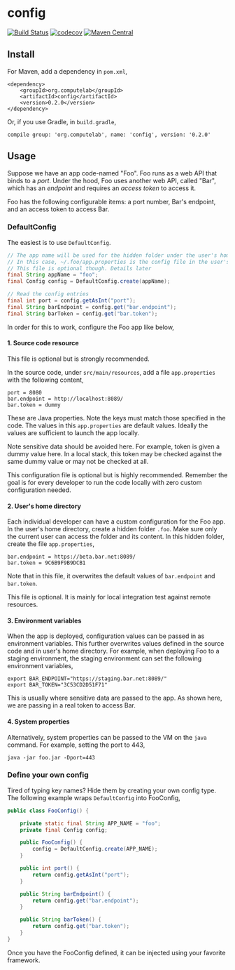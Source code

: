 # config

[![Build Status](https://travis-ci.org/computelab/config.svg?branch=master)](https://travis-ci.org/computelab/config) [![codecov](https://codecov.io/gh/computelab/config/branch/master/graph/badge.svg)](https://codecov.io/gh/computelab/config) [![Maven Central](https://maven-badges.herokuapp.com/maven-central/org.computelab/config/badge.svg)](https://maven-badges.herokuapp.com/maven-central/org.computelab/config)

## Install

For Maven, add a dependency in `pom.xml`,

```
<dependency>
    <groupId>org.computelab</groupId>
    <artifactId>config</artifactId>
    <version>0.2.0</version>
</dependency>
```

Or, if you use Gradle, in `build.gradle`,

```
compile group: 'org.computelab', name: 'config', version: '0.2.0'
```

## Usage

Suppose we have an app code-named "Foo". Foo runs as a web API that binds to a *port*. Under the hood, Foo uses another web API, called "Bar", which has an *endpoint* and requires an *access token* to access it.

Foo has the following configurable items: a port number, Bar's endpoint, and an access token to access Bar.

### DefaultConfig

The easiest is to use `DefaultConfig`.

```java
// The app name will be used for the hidden folder under the user's home directory
// In this case, ~/.foo/app.properties is the config file in the user's home for "foo" 
// This file is optional though. Details later
final String appName = "foo";
final Config config = DefaultConfig.create(appName);

// Read the config entries
final int port = config.getAsInt("port");
final String barEndpoint = config.get("bar.endpoint");
final String barToken = config.get("bar.token");
```

In order for this to work, configure the Foo app like below,

#### 1. Source code resource

This file is optional but is strongly recommended.

In the source code, under `src/main/resources`, add a file `app.properties` with the following content,

    port = 8080
    bar.endpoint = http://localhost:8089/
    bar.token = dummy

These are Java properties. Note the keys must match those specified in the code. The values in this `app.properties` are default values. Ideally the values are sufficient to launch the app locally.

Note sensitive data should be avoided here. For example, token is given a dummy value here. In a local stack, this token may be checked against the same dummy value or may not be checked at all.

This configuration file is optional but is highly recommended. Remember the goal is for every developer to run the code locally with zero custom configuration needed.

#### 2. User's home directory

Each individual developer can have a custom configuration for the Foo app. In the user's home directory, create a hidden folder `.foo`. Make sure only the current user can access the folder and its content. In this hidden folder, create the file `app.properties`,

    bar.endpoint = https://beta.bar.net:8089/
    bar.token = 9C6B9F9B9DCB1

Note that in this file, it overwrites the default values of `bar.endpoint` and `bar.token`.

This file is optional. It is mainly for local integration test against remote resources.

#### 3. Environment variables

When the app is deployed, configuration values can be passed in as environment variables. This further overwrites values defined in the source code and in user's home directory. For example, when deploying Foo to a staging environment, the staging environment can set the following environment variables,

    export BAR_ENDPOINT="https://staging.bar.net:8089/"
    export BAR_TOKEN="3C53CD2D51F71"

This is usually where sensitive data are passed to the app. As shown here, we are passing in a real token to access Bar.

#### 4. System properties

Alternatively, system properties can be passed to the VM on the `java` command. For example, setting the port to 443,

    java -jar foo.jar -Dport=443

### Define your own config

Tired of typing key names? Hide them by creating your own config type. The following example wraps `DefaultConfig` into FooConfig,

```java
public class FooConfig() {

    private static final String APP_NAME = "foo";
    private final Config config;

    public FooConfig() {
        config = DefaultConfig.create(APP_NAME);
    }

    public int port() {
        return config.getAsInt("port");
    }

    public String barEndpoint() {
        return config.get("bar.endpoint");
    }

    public String barToken() {
        return config.get("bar.token");
    }
}
```

Once you have the FooConfig defined, it can be injected using your favorite framework.
